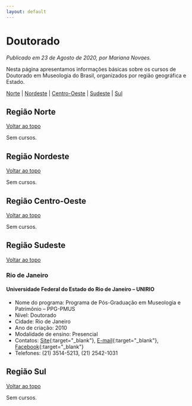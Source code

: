 ```yaml
---
layout: default
---
```


# Doutorado

_Publicado em 23 de Agosto de 2020, por Mariana Novaes._

Nesta página apresentamos informações básicas sobre os cursos de Doutorado em Museologia do Brasil, organizados por região geográfica e Estado.

[Norte](#região-norte) | [Nordeste](#região-nordeste) | [Centro-Oeste](#região-centro-oeste) | [Sudeste](#região-sudeste) | [Sul](#região-sul)

## Região Norte
[Voltar ao topo](#doutorado)

Sem cursos.

## Região Nordeste
[Voltar ao topo](#doutorado)

Sem cursos.

## Região Centro-Oeste
[Voltar ao topo](#doutorado)

Sem cursos.

## Região Sudeste
[Voltar ao topo](#doutorado)

### Rio de Janeiro

#### Universidade Federal do Estado do Rio de Janeiro – UNIRIO
- Nome do programa: Programa de Pós-Graduação em Museologia e Patrimônio – PPG-PMUS
- Nível: Doutorado
- Cidade: Rio de Janeiro
- Ano de criação: 2010
- Modalidade de ensino: Presencial
- Contatos: [Site](http://www.unirio.br/ppg-pmus/){:target="_blank"}, [E-mail](mailto:secretariappg-pmus@unirio.br){:target="_blank"}, [Facebook](https://www.facebook.com/ppgpmus/){:target="_blank"}
- Telefones: (21) 3514-5213, (21) 2542-1031

## Região Sul
[Voltar ao topo](#doutorado)

Sem cursos.
